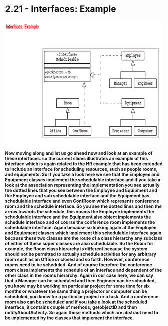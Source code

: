 # 2.21 - Interfaces: Example

<img src="/images/02_21_01.jpg" width="800" height="400">

**Now moving along and let us go ahead now and look at an example of these interfaces. so the current slides illustrates an example of this interface which is again related to the HR example that has been extended to include an interface for scheduling resources, such as people rooms, and equipments. So if you take a look here we see that the Employee and Equipment classes implement the schedulable interface and if you take a look at the association representing the implementation you see actually the dotted lines that you see between the Employee and Equipment and the Employee and sub schedulable interface and the Equipment has schedulable interface and even ConfRoom which represents conference room and the schedule interface. So you see the dotted lines and then the arrow towards the schedule, this means the Employee implements the schedulable interface and the Equipment also object implements the schedule interface and of course the conference room implements the schedulable interface. Again because so looking again at the Employee and Equipment classes which implement this schedulable interface again because these two classes are the route of a class hierarchy any subclass of either of these super classes are also schedulable. So the Room for example, the Room class hierarchy is different because the system should not be permitted to actually schedule activities for any arbitrary room such as an Office or closed and so forth. However, conference rooms need to be scheduled. And of course therefore the conference room class implements the schedule of an interface and dependent of the other class in the rooms hierarchy. Again in our case here, we can say that a Manager can be scheduled and then Engineer can be scheduled, you know may be working on particular project for some time for six months or whatever the same thing a projector or computer can be scheduled, you know for a particular project or a task. And a conference room also can be scheduled and if you take a look at the scheduled interface, it contains couple of methods; getobjectID and then notifyAboutActivity. So again those methods which are abstract need to be implemented by the classes that implement the interface.**
